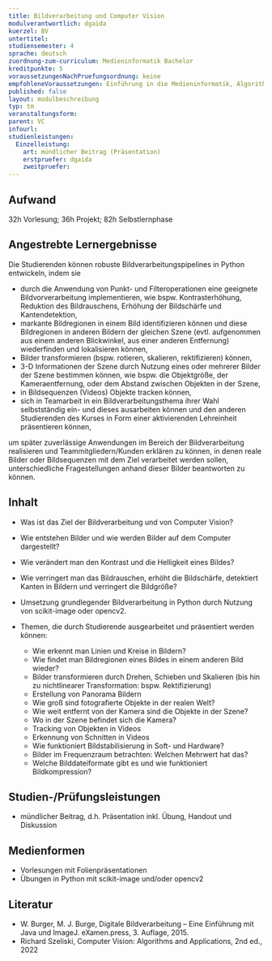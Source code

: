 ```yaml
---
title: Bildverarbeitung und Computer Vision
modulverantwortlich: dgaida
kuerzel: BV
untertitel:
studiensemester: 4
sprache: deutsch
zuordnung-zum-curriculum: Medieninformatik Bachelor
kreditpunkte: 5
voraussetzungenNachPruefungsordnung: keine
empfohleneVoraussetzungen: Einführung in die Medieninformatik, Algorithmen und Programmierung, Paradigmen der Programmierung, Mathematik 1 & 2
published: false
layout: modulbeschreibung
typ: tm
veranstaltungsform: 
parent: VC
infourl: 
studienleistungen:
  Einzelleistung:
    art: mündlicher Beitrag (Präsentation)
    erstpruefer: dgaida
    zweitpruefer: 
---
```



## Aufwand
32h Vorlesung; 36h Projekt; 82h Selbstlernphase

## Angestrebte Lernergebnisse

Die Studierenden können robuste Bildverarbeitungspipelines in Python entwickeln, indem sie 

-	durch die Anwendung von Punkt- und Filteroperationen eine geeignete Bildvorverarbeitung implementieren, wie bspw. Kontrasterhöhung, Reduktion des Bildrauschens, Erhöhung der Bildschärfe und Kantendetektion, 
-	markante Bildregionen in einem Bild identifizieren können und diese Bildregionen in anderen Bildern der gleichen Szene (evtl. aufgenommen aus einem anderen Blickwinkel, aus einer anderen Entfernung) wiederfinden und lokalisieren können, 
-	Bilder transformieren (bspw. rotieren, skalieren, rektifizieren) können, 
-	3-D Informationen der Szene durch Nutzung eines oder mehrerer Bilder der Szene bestimmen können, wie bspw. die Objektgröße, der Kameraentfernung, oder dem Abstand zwischen Objekten in der Szene, 
-	in Bildsequenzen (Videos) Objekte tracken können, 
-	sich in Teamarbeit in ein Bildverarbeitungsthema ihrer Wahl selbstständig ein- und dieses ausarbeiten können und den anderen Studierenden des Kurses in Form einer aktivierenden Lehreinheit präsentieren können, 

um später zuverlässige Anwendungen im Bereich der Bildverarbeitung realisieren und Teammitgliedern/Kunden erklären zu können, in denen reale Bilder oder Bildsequenzen mit dem Ziel verarbeitet werden sollen, unterschiedliche Fragestellungen anhand dieser Bilder beantworten zu können.

## Inhalt

-	Was ist das Ziel der Bildverarbeitung und von Computer Vision?
-	Wie entstehen Bilder und wie werden Bilder auf dem Computer dargestellt?
-	Wie verändert man den Kontrast und die Helligkeit eines Bildes?
-	Wie verringert man das Bildrauschen, erhöht die Bildschärfe, detektiert Kanten in Bildern und verringert die Bildgröße?
-	Umsetzung grundlegender Bildverarbeitung in Python durch Nutzung von scikit-image oder opencv2.
-	Themen, die durch Studierende ausgearbeitet und präsentiert werden können:

    * Wie erkennt man Linien und Kreise in Bildern?
    * Wie findet man Bildregionen eines Bildes in einem anderen Bild wieder?
    * Bilder transformieren durch Drehen, Schieben und Skalieren (bis hin zu nichtlinearer Transformation: bspw. Rektifizierung)
    * Erstellung von Panorama Bildern
    * Wie groß sind fotografierte Objekte in der realen Welt?
    * Wie weit entfernt von der Kamera sind die Objekte in der Szene?
    * Wo in der Szene befindet sich die Kamera?
    * Tracking von Objekten in Videos
    * Erkennung von Schnitten in Videos
    * Wie funktioniert Bildstabilisierung in Soft- und Hardware?
    * Bilder im Frequenzraum betrachten: Welchen Mehrwert hat das?
    * Welche Bilddateiformate gibt es und wie funktioniert Bildkompression?

## Studien-/Prüfungsleistungen

- mündlicher Beitrag, d.h. Präsentation inkl. Übung, Handout und Diskussion

## Medienformen

-	Vorlesungen mit Folienpräsentationen
-	Übungen in Python mit scikit-image und/oder opencv2

## Literatur

-	W. Burger, M. J. Burge, Digitale Bildverarbeitung – Eine Einführung mit Java und ImageJ. eXamen.press, 3. Auflage, 2015.
-	Richard Szeliski, Computer Vision: Algorithms and Applications, 2nd ed., 2022
